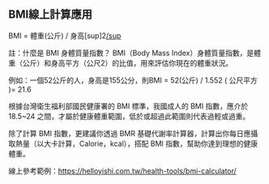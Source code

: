 ## BMI線上計算應用

BMI = 體重(公斤) / 身高[sup]2[/sup](公尺平方)

註：什麼是 BMI 身體質量指數？
BMI（Body Mass Index）身體質量指數，是體重（公斤）和身高平方（公尺2）的比值，用來評估你現在的體重狀況。

例如：一個52公斤的人，身高是155公分，則BMI = 52(公斤) / 1.552 ( 公尺平方 )= 21.6

根據台灣衛生福利部國民健康署的 BMI 標準，我國成人的 BMI 指數，應介於 18.5~24 之間，才屬於健康體重範圍，低於或超過此範圍則代表過輕或過重。

除了計算 BMI 指數，更建議你透過 BMR 基礎代謝率計算器，計算出你每日應攝取熱量（以大卡計算，Calorie，kcal），搭配 BMI 指數，幫助你達到理想的健康體重。

線上參考範例：https://helloyishi.com.tw/health-tools/bmi-calculator/

